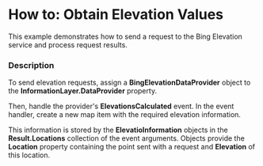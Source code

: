 # How to: Obtain Elevation Values


This example demonstrates how to send a request to the Bing Elevation service and process request results.


<h3>Description</h3>

<p>To send elevation requests, assign a <strong>BingElevationDataProvider</strong> object to the <strong>InformationLayer.DataProvider</strong> property.</p>
<p>Then, handle the provider's <strong>ElevationsCalculated</strong> event. In the event handler, create a new map item with the required elevation information.</p>
<p>This information is stored by the <strong>ElevatioInformation</strong> objects in the <strong>Result.Locations</strong> collection of the event arguments.&nbsp;Objects provide the <strong>Location</strong> property containing the point sent with a request and <strong>Elevation</strong> of this location.</p>

<br/>


